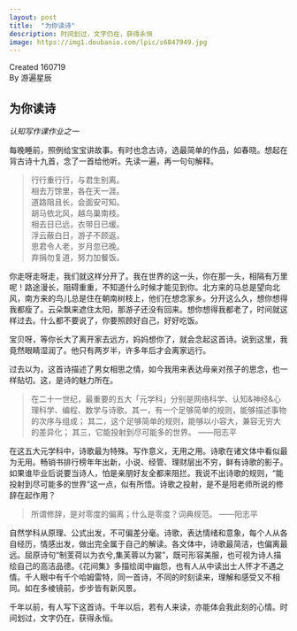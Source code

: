 ```yaml
---
layout: post
title:  "为你读诗"
description: 时间划过，文字仍在，获得永恒
image: https://img1.doubanio.com/lpic/s6847949.jpg
---
```


Created 160719  
By 游遍星辰






## 为你读诗

*认知写作课作业之一*  



每晚睡前，照例给宝宝讲故事。有时也念古诗，选最简单的作品，如春晓。想起在背古诗十九首，念了一首给他听。先读一遍，再一句句解释。

>行行重行行，与君生别离。  
相去万馀里，各在天一涯。  
道路阻且长，会面安可知。  
胡马依北风，越鸟巢南枝。  
相去日已远，衣带日已缓。  
浮云蔽白日，游子不顾返。  
思君令人老，岁月忽已晚。  
弃捐勿复道，努力加餐饭。

你走呀走呀走，我们就这样分开了。我在世界的这一头，你在那一头，相隔有万里呢！路途漫长，阻碍重重，不知道什么时候才能见到你。北方来的马总是望向北风，南方来的鸟儿总是住在朝南树枝上，他们在想念家乡。分开这么久，想你想得我都瘦了。云朵飘来遮住太阳，那游子还没有回来。想你想得我都老了，时间就这样过去。什么都不要说了，你要照顾好自己，好好吃饭。

宝贝呀，等你长大了离开家去远方，妈妈想你了，就会念起这首诗。说到这里，我竟然眼睛湿润了。他只有两岁半，许多年后才会离家远行。

过去以为，这首诗描述了男女相思之情，如今我用来表达母亲对孩子的思念，也一样贴切。这，是诗的魅力所在。

>在二十一世纪，最重要的五大「元学科」分别是网络科学、认知&神经&心理科学、编程、数学与诗歌。其一，有一个足够简单的规则，能够描述事物的次序与组成； 其二，这个足够简单的规则，能够以小容大，兼容无穷大的差异化； 其三，它能投射到尽可能多的世界。
——阳志平

在这五大元学科中，诗歌最为特殊。写作意义，无用之用。诗歌在诸文体中看似最为无用。畅销书排行榜年年出新，小说、经管、理财层出不穷，鲜有诗歌的影子。如果谁毕业后说要当诗人，怕是亲朋好友全都来阻拦。我说不出诗歌的规则，“能投射到尽可能多的世界”这一点，似有所悟。诗歌之投射，是不是阳老师所说的修辞在起作用？

>所谓修辞，是对零度的偏离；什么是零度？词典规范。  ——阳志平

自然学科从原理、公式出发，不可偏差分毫。诗歌，表达情绪和意象，每个人从各自经历，情感出发，做出完全属于自己的解读。各文体中，诗歌最简洁，也偏离最远。屈原诗句“制芰荷以为衣兮,集芙蓉以为裳”，既可形容美服，也可视为诗人描绘自己的高洁品德。《花间集》多描绘闺中幽怨，也有人从中读出士人怀才不遇之情。千人眼中有千个哈姆雷特，同一首诗，不同的时刻读来，理解和感受又不相同。如在多棱镜前，步步皆有新风景。

千年以前，有人写下这首诗。千年以后，若有人来读，亦能体会我此刻的心情。时间划过，文字仍在，获得永恒。

